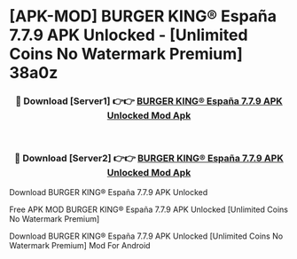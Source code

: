 # [APK-MOD] BURGER KING® España 7.7.9 APK Unlocked - [Unlimited Coins No Watermark Premium] 38a0z



<div align="center">
<h3>🔴 Download [Server1] 👉👉 <a href="https://momento.my/?title=BURGER_KING®_España_7.7.9_APK_Unlocked">BURGER KING® España 7.7.9 APK Unlocked Mod Apk</a></h3><br>

<h3>🔴 Download [Server2] 👉👉 <a href="https://momento.my/?title=BURGER_KING®_España_7.7.9_APK_Unlocked">BURGER KING® España 7.7.9 APK Unlocked Mod Apk</a></h3>
</div>



Download BURGER KING® España 7.7.9 APK Unlocked 

Free APK MOD BURGER KING® España 7.7.9 APK Unlocked [Unlimited Coins No Watermark Premium]

Download BURGER KING® España 7.7.9 APK Unlocked [Unlimited Coins No Watermark Premium] Mod For Android

